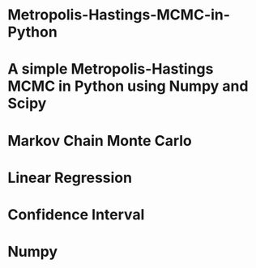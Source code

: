 # Metropolis-Hastings-MCMC-in-Python
# A simple Metropolis-Hastings MCMC in Python using Numpy and Scipy
# Markov Chain Monte Carlo 
# Linear Regression
# Confidence Interval
# Numpy
